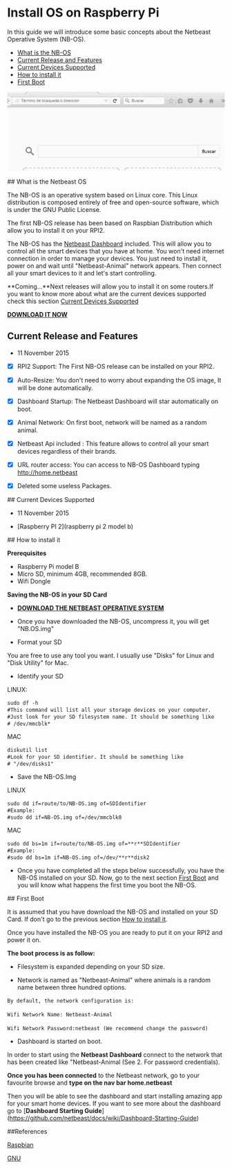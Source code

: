 # Install OS on Raspberry Pi

In this guide we will introduce some basic concepts about the Netbeast Operative System (NB-OS). 

* [What is the NB-OS](#What)
* [Current Release and Features](#Release)
* [Current Devices Supported](#Devices)
* [How to install it](#Install)
* [First Boot](#Boot) 

![Netbeast OS](img/NB-OS_default.gif)

<a name="What">
## What is the Netbeast OS 

The NB-OS is an operative system based on Linux core. This Linux distribution is composed entirely of free and open-source software, which is under the GNU Public License. 

The first NB-OS release has been based on Raspbian Distribution which allow you to install it on your RPI2. 

The NB-OS has the [Netbeast Dashboard](https://github.com/netbeast/docs/wiki/Dashboard-Starting-Guide/_edit) included. This will allow you to control all the smart devices that you have at home. You won't need internet connection in order to manage your devices. You just need to install it, power on and wait until "Netbeast-Animal" network appears. Then connect all your smart devices to it and let's start controlling. 


**Coming...**Next releases will allow you to install it on some routers.If you want to know more about what are the current devices supported check this section [Current Devices Supported](#Devices)

[**DOWNLOAD IT NOW**](https://sourceforge.net/projects/netbeast/files/latest/download)
<a name="Release">
## Current Release and Features

* 11 November 2015

- [x] RPI2 Support: The First NB-OS release can be installed on your RPI2.

- [x] Auto-Resize: You don't need to worry about expanding the OS image, It will be done automatically.

- [x] Dashboard Startup: The Netbeast Dashboard will star automatically on boot.

- [x] Animal Network: On first boot, network will be named as a random animal.

- [X] Netbeast Api included : This feature allows to control all your smart devices regardless of their brands.

- [x] URL router access: You can access to NB-OS Dashboard typing http://home.netbeast

- [x] Deleted some useless Packages.

<a name="Devices">
## Current Devices Supported

* 11 November 2015
 - [Raspberry PI 2](raspberry pi 2 model b)

<a name="Install">
## How to install it

**Prerequisites**
* Raspberry Pi model B
* Micro SD, minimum 4GB, recommended 8GB.
* Wifi Dongle

**Saving the NB-OS in your SD Card**

* [**DOWNLOAD THE NETBEAST OPERATIVE SYSTEM**](https://sourceforge.net/projects/netbeast/files/latest/download)

* Once you have downloaded the NB-OS, uncompress it, you will get "NB.OS.img"

* Format your SD

You are free to use any tool you want. I usually use "Disks" for Linux and "Disk Utility" for Mac.

* Identify your SD

LINUX: 
```
sudo df -h
#This command will list all your storage devices on your computer. 
#Just look for your SD filesystem name. It should be something like 
# /dev/mmcblk*
```
MAC
```
diskutil list
#Look for your SD identifier. It should be something like
# "/dev/disks1"
```

* Save the NB-OS.Img

LINUX 
```
sudo dd if=route/to/NB-OS.img of=SDIdentifier
#Example:
#sudo dd if=NB-OS.img of=/dev/mmcblk0
```
MAC
```
sudo dd bs=1m if=route/to/NB-OS.img of=**r**SDIdentifier
#Example:
#sudo dd bs=1m if=NB-OS.img of=/dev/**r**disk2
```

* Once you have completed all the steps below successfully, you have the NB-OS installed on your SD. Now, go to the next section [First Boot](#Boot) and you will know what happens the first time you boot the NB-OS. 

<a name="Boot">
## First Boot

It is assumed that you have download the NB-OS and installed on your SD Card. If don't go to the previous section [How to install it](#Install).

Once you have installed the NB-OS you are ready to put it on your RPI2 and power it on. 

**The boot process is as follow:**

* Filesystem is expanded depending on your SD size.

* Network is named as "Netbeast-Animal" where animals is a random name between three hundred options.

```
By default, the network configuration is:

Wifi Network Name: Netbeast-Animal

Wifi Network Password:netbeast (We recommend change the password)
```

* Dashboard is started on boot. 

In order to start using the **Netbeast Dashboard** connect to the network that has been created like "Netbeast-Animal (See 2. For password credentials). 

**Once you has been connected** to the Netbeast network, go to your favourite browse and **type on the nav bar home.netbeast**

 Then you will be able to see the dashboard and start installing amazing app for your smart home devices. If you want to see more about the dashboard go to  [**Dashboard Starting Guide**] (https://github.com/netbeast/docs/wiki/Dashboard-Starting-Guide)

##References

[Raspbian](https://www.raspbian.org)

[GNU](https://www.gnu.org)